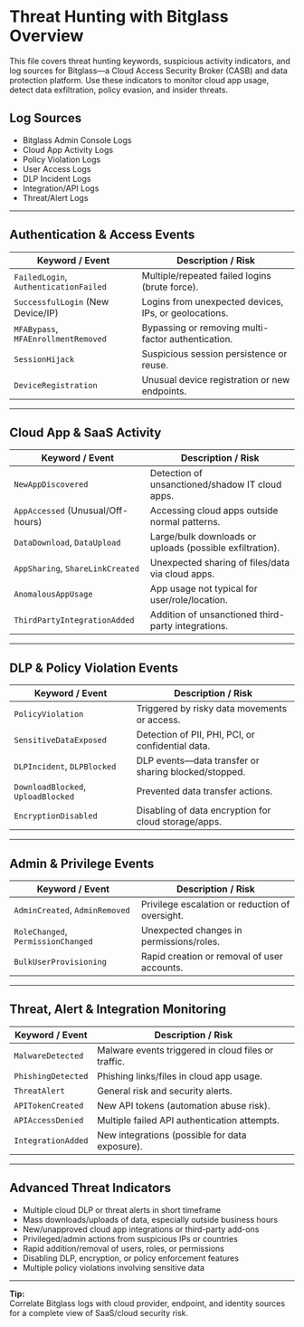 # Threat Hunting with Bitglass Overview

This file covers threat hunting keywords, suspicious activity indicators, and log sources for Bitglass—a Cloud Access Security Broker (CASB) and data protection platform. Use these indicators to monitor cloud app usage, detect data exfiltration, policy evasion, and insider threats.

## Log Sources
- Bitglass Admin Console Logs  
- Cloud App Activity Logs  
- Policy Violation Logs  
- User Access Logs  
- DLP Incident Logs  
- Integration/API Logs  
- Threat/Alert Logs  

---

## Authentication & Access Events

| **Keyword / Event**                     | **Description / Risk**                                   |
| --------------------------------------- | -------------------------------------------------------- |
| `FailedLogin`, `AuthenticationFailed`   | Multiple/repeated failed logins (brute force).           |
| `SuccessfulLogin` (New Device/IP)       | Logins from unexpected devices, IPs, or geolocations.    |
| `MFABypass`, `MFAEnrollmentRemoved`     | Bypassing or removing multi-factor authentication.       |
| `SessionHijack`                         | Suspicious session persistence or reuse.                 |
| `DeviceRegistration`                    | Unusual device registration or new endpoints.            |

---

## Cloud App & SaaS Activity

| **Keyword / Event**                  | **Description / Risk**                                    |
| ------------------------------------ | --------------------------------------------------------- |
| `NewAppDiscovered`                   | Detection of unsanctioned/shadow IT cloud apps.           |
| `AppAccessed` (Unusual/Off-hours)    | Accessing cloud apps outside normal patterns.             |
| `DataDownload`, `DataUpload`         | Large/bulk downloads or uploads (possible exfiltration).  |
| `AppSharing`, `ShareLinkCreated`     | Unexpected sharing of files/data via cloud apps.          |
| `AnomalousAppUsage`                  | App usage not typical for user/role/location.             |
| `ThirdPartyIntegrationAdded`         | Addition of unsanctioned third-party integrations.        |

---

## DLP & Policy Violation Events

| **Keyword / Event**                     | **Description / Risk**                                      |
| --------------------------------------- | ----------------------------------------------------------- |
| `PolicyViolation`                       | Triggered by risky data movements or access.                |
| `SensitiveDataExposed`                  | Detection of PII, PHI, PCI, or confidential data.           |
| `DLPIncident`, `DLPBlocked`             | DLP events—data transfer or sharing blocked/stopped.        |
| `DownloadBlocked`, `UploadBlocked`      | Prevented data transfer actions.                            |
| `EncryptionDisabled`                    | Disabling of data encryption for cloud storage/apps.        |

---

## Admin & Privilege Events

| **Keyword / Event**                 | **Description / Risk**                                 |
| ----------------------------------- | ------------------------------------------------------ |
| `AdminCreated`, `AdminRemoved`      | Privilege escalation or reduction of oversight.        |
| `RoleChanged`, `PermissionChanged`  | Unexpected changes in permissions/roles.               |
| `BulkUserProvisioning`              | Rapid creation or removal of user accounts.            |

---

## Threat, Alert & Integration Monitoring

| **Keyword / Event**         | **Description / Risk**                                 |
| --------------------------- | ------------------------------------------------------ |
| `MalwareDetected`           | Malware events triggered in cloud files or traffic.    |
| `PhishingDetected`          | Phishing links/files in cloud app usage.               |
| `ThreatAlert`               | General risk and security alerts.                      |
| `APITokenCreated`           | New API tokens (automation abuse risk).                |
| `APIAccessDenied`           | Multiple failed API authentication attempts.           |
| `IntegrationAdded`          | New integrations (possible for data exposure).         |

---

## Advanced Threat Indicators

- Multiple cloud DLP or threat alerts in short timeframe  
- Mass downloads/uploads of data, especially outside business hours  
- New/unapproved cloud app integrations or third-party add-ons  
- Privileged/admin actions from suspicious IPs or countries  
- Rapid addition/removal of users, roles, or permissions  
- Disabling DLP, encryption, or policy enforcement features  
- Multiple policy violations involving sensitive data

---

**Tip:**  
Correlate Bitglass logs with cloud provider, endpoint, and identity sources for a complete view of SaaS/cloud security risk.


